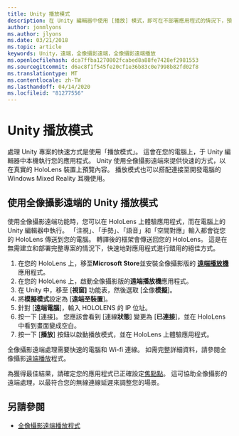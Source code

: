 ```yaml
---
title: Unity 播放模式
description: 在 Unity 編輯器中使用 [播放] 模式，即可在不部署應用程式的情況下，預覽裝置上的變更。
author: jonmlyons
ms.author: jlyons
ms.date: 03/21/2018
ms.topic: article
keywords: Unity，遠端，全像攝影遠端，全像攝影遠端播放
ms.openlocfilehash: dca7ffba1270802fcabed8a88fe7428ef2981553
ms.sourcegitcommit: d6ac8f1f545fe20cf1e36b83c0e7998b82fd02f8
ms.translationtype: MT
ms.contentlocale: zh-TW
ms.lasthandoff: 04/14/2020
ms.locfileid: "81277556"
---
```

# <a name="unity-play-mode"></a>Unity 播放模式

處理 Unity 專案的快速方式是使用「播放模式」。 這會在您的電腦上，于 Unity 編輯器中本機執行您的應用程式。 Unity 使用全像攝影遠端來提供快速的方式，以在真實的 HoloLens 裝置上預覽內容。 播放模式也可以搭配連接至開發電腦的 Windows Mixed Reality 耳機使用。

## <a name="unity-play-mode-with-holographic-remoting"></a>使用全像攝影遠端的 Unity 播放模式

使用全像攝影遠端功能時，您可以在 HoloLens 上體驗應用程式，而在電腦上的 Unity 編輯器中執行。 「注視」、「手勢」、「語音」和「空間對應」輸入都會從您的 HoloLens 傳送到您的電腦。 轉譯後的框架會傳送回您的 HoloLens。 這是在無需建立和部署完整專案的情況下，快速地對應用程式進行錯用的絕佳方式。
1. 在您的 HoloLens 上，移至**Microsoft Store**並安裝全像攝影版的 **[遠端播放機](https://www.microsoft.com/store/p/holographic-remoting-player/9nblggh4sv40)** 應用程式。
2. 在您的 HoloLens 上，啟動全像攝影版的**遠端播放機**應用程式。
3. 在 Unity 中，移至 [**視窗]** 功能表，然後選取 [全像**模擬**]。
4. 將**模擬模式**設定為 [**遠端至裝置**]。
5. 針對 [**遠端電腦**]，輸入 HOLOLENS 的 IP 位址。
6. 按一下 [連接]。 您應該會看到 [連線**狀態**] 變更為 [**已連接**]，並在 HoloLens 中看到畫面變成空白。
7. 按一下 [**播放**] 按鈕以啟動播放模式，並在 HoloLens 上體驗應用程式。

全像攝影遠端處理需要快速的電腦和 Wi-fi 連線。 如需完整詳細資料，請參閱全像攝影[遠端播放](holographic-remoting-player.md)程式。

為獲得最佳結果，請確定您的應用程式已正確設定[焦點點](focus-point-in-unity.md)。 這可協助全像攝影的遠端處理，以最符合您的無線連線延遲來調整您的場景。

## <a name="see-also"></a>另請參閱
* [全像攝影遠端播放程式](holographic-remoting-player.md)
